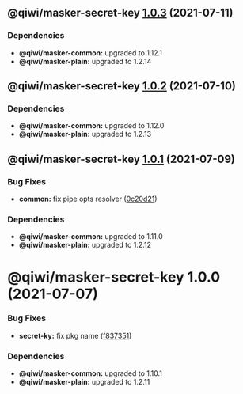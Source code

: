 ## @qiwi/masker-secret-key [1.0.3](https://github.com/qiwi/masker/compare/@qiwi/masker-secret-key@1.0.2...@qiwi/masker-secret-key@1.0.3) (2021-07-11)





### Dependencies

* **@qiwi/masker-common:** upgraded to 1.12.1
* **@qiwi/masker-plain:** upgraded to 1.2.14

## @qiwi/masker-secret-key [1.0.2](https://github.com/qiwi/masker/compare/@qiwi/masker-secret-key@1.0.1...@qiwi/masker-secret-key@1.0.2) (2021-07-10)





### Dependencies

* **@qiwi/masker-common:** upgraded to 1.12.0
* **@qiwi/masker-plain:** upgraded to 1.2.13

## @qiwi/masker-secret-key [1.0.1](https://github.com/qiwi/masker/compare/@qiwi/masker-secret-key@1.0.0...@qiwi/masker-secret-key@1.0.1) (2021-07-09)


### Bug Fixes

* **common:** fix pipe opts resolver ([0c20d21](https://github.com/qiwi/masker/commit/0c20d2138f2d8e8319ca492077c2e6795b7c768b))





### Dependencies

* **@qiwi/masker-common:** upgraded to 1.11.0
* **@qiwi/masker-plain:** upgraded to 1.2.12

# @qiwi/masker-secret-key 1.0.0 (2021-07-07)


### Bug Fixes

* **secret-ky:** fix pkg name ([f837351](https://github.com/qiwi/masker/commit/f837351077a16a4f08d7e4560608b7ac54203337))





### Dependencies

* **@qiwi/masker-common:** upgraded to 1.10.1
* **@qiwi/masker-plain:** upgraded to 1.2.11
